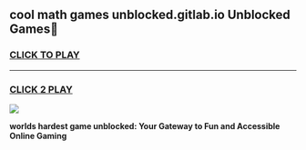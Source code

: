 
## cool math games unblocked.gitlab.io Unblocked Games👋
<h3>
<a href="https://premium.freeplayer.one?title=cool_math_games_unblocked.gitlab.io&ref=16F">CLICK TO PLAY</a></h3>
<hr>

<h3>
<a href="https://premium.freeplayer.one?title=cool_math_games_unblocked.gitlab.io&ref=16F">CLICK 2 PLAY</a>
  
</h3>

<a href="https://premium.freeplayer.one?title=cool_math_games_unblocked.gitlab.io&ref=16F/"><img src="https://clearcache.store/games.png"></a>


**worlds hardest game unblocked: Your Gateway to Fun and Accessible Online Gaming**
